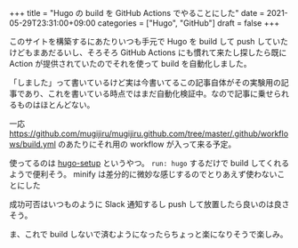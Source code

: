 +++
title = "Hugo の build を GitHub Actions でやることにした"
date = 2021-05-29T23:31:00+09:00
categories = ["Hugo", "GitHub"]
draft = false
+++

このサイトを構築するにあたりいつも手元で Hugo を build して push していたけどもまあだるいし、そろそろ GitHub Actions にも慣れて来たし探したら既に Action が提供されていたのでそれを使って build を自動化しました。

「しました」って書いているけど実は今書いてるこの記事自体がその実験用の記事であり、これを書いている時点ではまだ自動化検証中。なので記事に乗せられるものはほとんどない。

一応 <https://github.com/mugijiru/mugijiru.github.com/tree/master/.github/workflows/build.yml>
のあたりにそれ用の workflow が入って来る予定。

使ってるのは [hugo-setup](https://github.com/marketplace/actions/hugo-setup) というやつ。
`run: hugo` するだけで build してくれるようで便利そう。
minify は差分的に微妙な感じするのでとりあえず使わないことにした

成功可否はいつものように Slack 通知するし
push して放置したら良いのは良さそう。

ま、これで build しないで済むようになったらちょっと楽になりそうで楽しみ。
